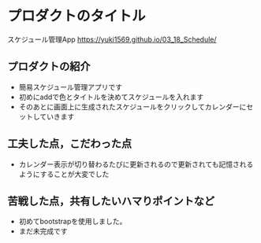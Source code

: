 # プロダクトのタイトル
スケジュール管理App https://yuki1569.github.io/03_18_Schedule/
## プロダクトの紹介
- 簡易スケジュール管理アプリです
- 初めにaddで色とタイトルを決めてスケジュールを入れます
- そのあとに画面上に生成されたスケジュールをクリックしてカレンダーにセットしていきます
## 工夫した点，こだわった点
- カレンダー表示が切り替わるたびに更新されるので更新されても記憶されるようにすることが大変でした
## 苦戦した点，共有したいハマりポイントなど
- 初めてbootstrapを使用しました。
- まだ未完成です
